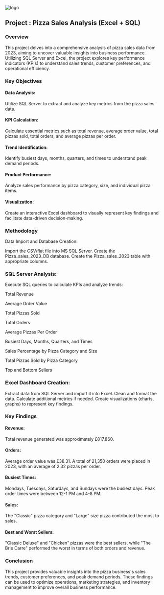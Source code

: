![logo](https://github.com/Mgit125/Pizza-Sales-Analysis-2023-Excel-SQL-Project/blob/main/Final%20Pizza%20Sales%20Dashboard.png)

## Project : Pizza Sales Analysis (Excel + SQL)

### Overview

This project delves into a comprehensive analysis of pizza sales data from 2023, aiming to uncover valuable insights into business performance. Utilizing SQL Server and Excel, the project explores key performance indicators (KPIs) to understand sales trends, customer preferences, and operational efficiency.

### Key Objectives

#### Data Analysis: 
Utilize SQL Server to extract and analyze key metrics from the pizza sales data.

#### KPI Calculation: 
Calculate essential metrics such as total revenue, average order value, total pizzas sold, total orders, and average pizzas per order.

#### Trend Identification: 
Identify busiest days, months, quarters, and times to understand peak demand periods.

#### Product Performance: 
Analyze sales performance by pizza category, size, and individual pizza items.

#### Visualization: 
Create an interactive Excel dashboard to visually represent key findings and facilitate data-driven decision-making.

### Methodology

Data Import and Database Creation:

Import the CSV/flat file into MS SQL Server.
Create the Pizza_sales_2023_DB database.
Create the Pizza_sales_2023 table with appropriate columns.

### SQL Server Analysis:

Execute SQL queries to calculate KPIs and analyze trends:

Total Revenue

Average Order Value

Total Pizzas Sold

Total Orders

Average Pizzas Per Order

Busiest Days, Months, Quarters, and Times

Sales Percentage by Pizza Category and Size

Total Pizzas Sold by Pizza Category

Top and Bottom Sellers

### Excel Dashboard Creation:

Extract data from SQL Server and import it into Excel.
Clean and format the data.
Calculate additional metrics if needed.
Create visualizations (charts, graphs) to represent key findings.

### Key Findings

#### Revenue: 

Total revenue generated was approximately £817,860.

#### Orders: 

Average order value was £38.31. A total of 21,350 orders were placed in 2023, with an average of 2.32 pizzas per order.

#### Busiest Times: 

Mondays, Tuesdays, Saturdays, and Sundays were the busiest days. Peak order times were between 12-1 PM and 4-8 PM.

#### Sales: 

The "Classic" pizza category and "Large" size pizza contributed the most to sales.

#### Best and Worst Sellers: 

"Classic Deluxe" and "Chicken" pizzas were the best sellers, while "The Brie Carre" performed the worst in terms of both orders and revenue.

### Conclusion

This project provides valuable insights into the pizza business's sales trends, customer preferences, and peak demand periods. These findings can be used to optimize operations, marketing strategies, and inventory management to improve overall business performance.

